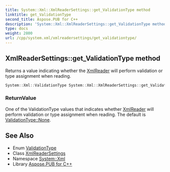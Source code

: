 ```yaml
---
title: System::Xml::XmlReaderSettings::get_ValidationType method
linktitle: get_ValidationType
second_title: Aspose.PUB for C++
description: 'System::Xml::XmlReaderSettings::get_ValidationType method. Returns a value indicating whether the XmlReader will perform validation or type assignment when reading in C++.'
type: docs
weight: 2800
url: /cpp/system.xml/xmlreadersettings/get_validationtype/
---
```

## XmlReaderSettings::get_ValidationType method


Returns a value indicating whether the [XmlReader](../../xmlreader/) will perform validation or type assignment when reading.

```cpp
System::Xml::ValidationType System::Xml::XmlReaderSettings::get_ValidationType()
```


### ReturnValue

One of the ValidationType values that indicates whether [XmlReader](../../xmlreader/) will perform validation or type assignment when reading. The default is [ValidationType::None](../../validationtype/).

## See Also

* Enum [ValidationType](../../validationtype/)
* Class [XmlReaderSettings](../)
* Namespace [System::Xml](../../)
* Library [Aspose.PUB for C++](../../../)
